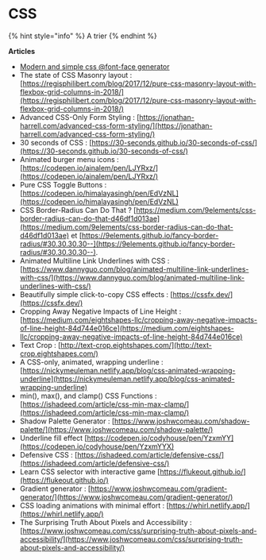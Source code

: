 # CSS

{% hint style="info" %}
A trier
{% endhint %}

**Articles**&#x20;

* [Modern and simple css @font-face generator](https://transfonter.org/)
* The state of CSS Masonry layout : [https://regisphilibert.com/blog/2017/12/pure-css-masonry-layout-with-flexbox-grid-columns-in-2018/](https://regisphilibert.com/blog/2017/12/pure-css-masonry-layout-with-flexbox-grid-columns-in-2018/)
* Advanced CSS-Only Form Styling : [https://jonathan-harrell.com/advanced-css-form-styling/](https://jonathan-harrell.com/advanced-css-form-styling/)
* 30 seconds of CSS : [https://30-seconds.github.io/30-seconds-of-css/](https://30-seconds.github.io/30-seconds-of-css/)
* Animated burger menu icons : [https://codepen.io/ainalem/pen/LJYRxz/](https://codepen.io/ainalem/pen/LJYRxz/)
* Pure CSS Toggle Buttons : [https://codepen.io/himalayasingh/pen/EdVzNL](https://codepen.io/himalayasingh/pen/EdVzNL)
* CSS Border-Radius Can Do That ? [https://medium.com/9elements/css-border-radius-can-do-that-d46df1d013ae](https://medium.com/9elements/css-border-radius-can-do-that-d46df1d013ae) et [https://9elements.github.io/fancy-border-radius/#30.30.30.30--](https://9elements.github.io/fancy-border-radius/#30.30.30.30--).
* Animated Multiline Link Underlines with CSS : [https://www.dannyguo.com/blog/animated-multiline-link-underlines-with-css/](https://www.dannyguo.com/blog/animated-multiline-link-underlines-with-css/)
* Beautifully simple click-to-copy CSS effects : [https://cssfx.dev/](https://cssfx.dev/)
* Cropping Away Negative Impacts of Line Height : [https://medium.com/eightshapes-llc/cropping-away-negative-impacts-of-line-height-84d744e016ce](https://medium.com/eightshapes-llc/cropping-away-negative-impacts-of-line-height-84d744e016ce)
* Text Crop : [http://text-crop.eightshapes.com/](http://text-crop.eightshapes.com/)
* A CSS-only, animated, wrapping underline : [https://nickymeuleman.netlify.app/blog/css-animated-wrapping-underline](https://nickymeuleman.netlify.app/blog/css-animated-wrapping-underline)
* min(), max(), and clamp() CSS Functions : [https://ishadeed.com/article/css-min-max-clamp/](https://ishadeed.com/article/css-min-max-clamp/)
* Shadow Palette Generator : [https://www.joshwcomeau.com/shadow-palette/](https://www.joshwcomeau.com/shadow-palette/)
* Underline fill effect [https://codepen.io/codyhouse/pen/YzxmYY](https://codepen.io/codyhouse/pen/YzxmYYX)
* Defensive CSS : [https://ishadeed.com/article/defensive-css/](https://ishadeed.com/article/defensive-css/)
* Learn CSS selector with interactive game [https://flukeout.github.io/](https://flukeout.github.io/)
* Gradient generator : [https://www.joshwcomeau.com/gradient-generator/](https://www.joshwcomeau.com/gradient-generator/)
* CSS loading animations with minimal effort : [https://whirl.netlify.app/](https://whirl.netlify.app/)
* The Surprising Truth About Pixels and Accessibility : [https://www.joshwcomeau.com/css/surprising-truth-about-pixels-and-accessibility/](https://www.joshwcomeau.com/css/surprising-truth-about-pixels-and-accessibility/)
